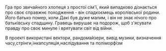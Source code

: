Гра про звичайного хлопеця з простої сім'ї, який випадково дізнається про своє справжнє походження - він спадкоємець королівської родини.
Його батько помер, коли Дакі був дуже малим, і він не знає нічого про батьківську спадщину.
Гравець вирушає на подорож, щоб з'ясувати правду про своє минуле і врятувати світ від війни.

В проекті використані вектори, рандомайзери, вивід музики, визначення часу,стрінги,інкапсуляція,наслідування та поліморфізм 
